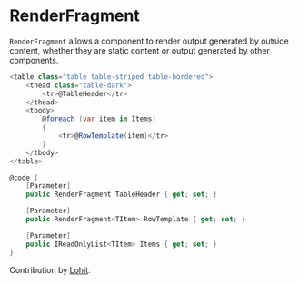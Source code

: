 # RenderFragment

`RenderFragment` allows a component to render output generated by outside content, whether they are static content or output generated by other components. 

``` csharp
<table class="table table-striped table-bordered">
    <thead class="table-dark">
        <tr>@TableHeader</tr>
    </thead>
    <tbody>
        @foreach (var item in Items)
        {
            <tr>@RowTemplate(item)</tr>
        }
    </tbody>
</table>

@code {
    [Parameter]
    public RenderFragment TableHeader { get; set; }

    [Parameter]
    public RenderFragment<TItem> RowTemplate { get; set; }

    [Parameter]
    public IReadOnlyList<TItem> Items { get; set; }
}
```

Contribution by [Lohit](https://github.com/lohithgn).